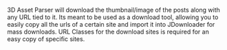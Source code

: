 3D Asset Parser will download the thumbnail/image of the posts along with any URL tied to it.
Its meant to be used as a download tool, allowing you to easily copy all the urls of a certain site and import it into JDownloader for mass downloads.
URL Classes for the download sites is required for an easy copy of specific sites.
